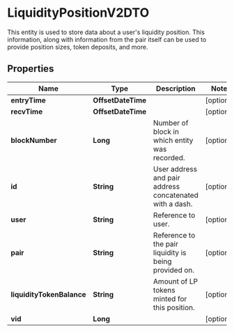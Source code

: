 

# LiquidityPositionV2DTO

This entity is used to store data about a user's liquidity position. This information, along with information from the pair itself can be used to provide position sizes, token deposits, and more.

## Properties

Name | Type | Description | Notes
------------ | ------------- | ------------- | -------------
**entryTime** | **OffsetDateTime** |  |  [optional]
**recvTime** | **OffsetDateTime** |  |  [optional]
**blockNumber** | **Long** | Number of block in which entity was recorded. |  [optional]
**id** | **String** | User address and pair address concatenated with a dash. |  [optional]
**user** | **String** | Reference to user. |  [optional]
**pair** | **String** | Reference to the pair liquidity is being provided on. |  [optional]
**liquidityTokenBalance** | **String** | Amount of LP tokens minted for this position. |  [optional]
**vid** | **Long** |  |  [optional]




